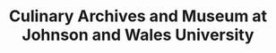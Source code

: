 ---
layout: repo
title: "Culinary Archives and Museum at Johnson and Wales University"
id: 172
permalink: repos/172/
---